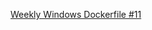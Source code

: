 [Weekly Windows Dockerfile #11](https://blog.sixeyed.com/windows-weekly-dockerfile-11-a-stateful-asp-net-core-app/)